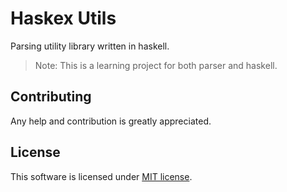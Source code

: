 # Haskex Utils

Parsing utility library written in haskell.

> Note: This is a learning project for both parser and haskell.

## Contributing

Any help and contribution is greatly appreciated.

## License

This software is licensed under [MIT license](LICENSE).
